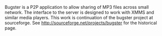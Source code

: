 Bugster is a P2P application to allow sharing of MP3 files across small network. The interface to the server is designed to work with XMMS and similar media players. This work is continuation of the bugster project at sourceforge. See http://sourceforge.net/projects/bugster for the historical page.